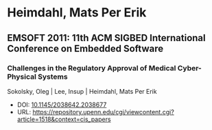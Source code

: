 # Heimdahl, Mats Per Erik

## EMSOFT 2011: 11th ACM SIGBED International Conference on Embedded Software

### Challenges in the Regulatory Approval of Medical Cyber-Physical Systems
Sokolsky, Oleg | Lee, Insup | Heimdahl, Mats Per Erik
* DOI: [10.1145/2038642.2038677](https://doi.org/10.1145/2038642.2038677)
* URL: <https://repository.upenn.edu/cgi/viewcontent.cgi?article=1518&context=cis_papers>

